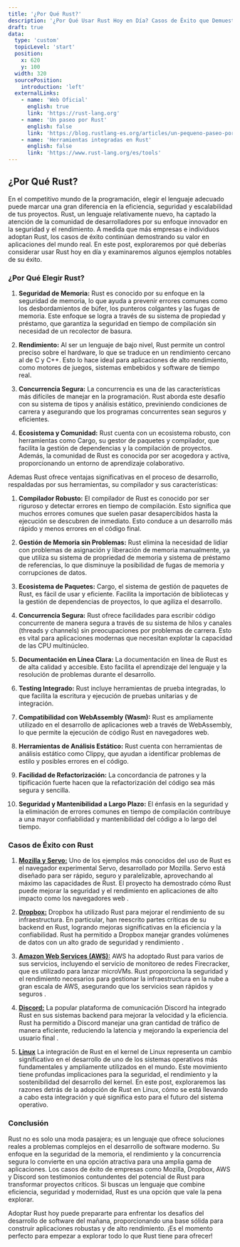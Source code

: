 ```yaml
---
title: '¿Por Qué Rust?'
description: '¿Por Qué Usar Rust Hoy en Día? Casos de Éxito que Demuestran su Potencial'
draft: true
data:
  type: 'custom'
  topicLevel: 'start'
  position:
    x: 620
    y: 100
  width: 320
  sourcePosition:
    introduction: 'left'
  externalLinks:
    - name: 'Web Oficial'
      english: true
      link: 'https://rust-lang.org'
    - name: 'Un paseo por Rust'
      english: false
      link: 'https://blog.rustlang-es.org/articles/un-pequeno-paseo-por-rust-4lko'
    - name: 'Herramientas integradas en Rust'
      english: false
      link: 'https://www.rust-lang.org/es/tools'
---
```

## ¿Por Qué Rust?

En el competitivo mundo de la programación, elegir el lenguaje adecuado puede marcar una gran diferencia en la eficiencia, seguridad y escalabilidad de tus proyectos. Rust, un lenguaje relativamente nuevo, ha captado la atención de la comunidad de desarrolladores por su enfoque innovador en la seguridad y el rendimiento. A medida que más empresas e individuos adoptan Rust, los casos de éxito continúan demostrando su valor en aplicaciones del mundo real. En este post, exploraremos por qué deberías considerar usar Rust hoy en día y examinaremos algunos ejemplos notables de su éxito.

### ¿Por Qué Elegir Rust?

1. **Seguridad de Memoria:**
    Rust es conocido por su enfoque en la seguridad de memoria, lo que ayuda a prevenir errores comunes como los desbordamientos de búfer, los punteros colgantes y las fugas de memoria. Este enfoque se logra a través de su sistema de propiedad y préstamo, que garantiza la seguridad en tiempo de compilación sin necesidad de un recolector de basura.

2. **Rendimiento:**
    Al ser un lenguaje de bajo nivel, Rust permite un control preciso sobre el hardware, lo que se traduce en un rendimiento cercano al de C y C++. Esto lo hace ideal para aplicaciones de alto rendimiento, como motores de juegos, sistemas embebidos y software de tiempo real.

3. **Concurrencia Segura:**
    La concurrencia es una de las características más difíciles de manejar en la programación. Rust aborda este desafío con su sistema de tipos y análisis estático, previniendo condiciones de carrera y asegurando que los programas concurrentes sean seguros y eficientes.

4. **Ecosistema y Comunidad:**
    Rust cuenta con un ecosistema robusto, con herramientas como Cargo, su gestor de paquetes y compilador, que facilita la gestión de dependencias y la compilación de proyectos. Además, la comunidad de Rust es conocida por ser acogedora y activa, proporcionando un entorno de aprendizaje colaborativo.

Ademas Rust ofrece ventajas significativas en el proceso de desarrollo, respaldadas por sus herramientas, su compilador y sus características:

1. **Compilador Robusto:**
    El compilador de Rust es conocido por ser riguroso y detectar errores en tiempo de compilación. Esto significa que muchos errores comunes que suelen pasar desapercibidos hasta la ejecución se descubren de inmediato. Esto conduce a un desarrollo más rápido y menos errores en el código final.

2. **Gestión de Memoria sin Problemas:**
    Rust elimina la necesidad de lidiar con problemas de asignación y liberación de memoria manualmente, ya que utiliza su sistema de propriedad de memoria y sistema de préstamo de referencias, lo que disminuye la posibilidad de fugas de memoria y corrupciones de datos.

3. **Ecosistema de Paquetes:**
    Cargo, el sistema de gestión de paquetes de Rust, es fácil de usar y eficiente. Facilita la importación de bibliotecas y la gestión de dependencias de proyectos, lo que agiliza el desarrollo.

4. **Concurrencia Segura:**
    Rust ofrece facilidades para escribir código concurrente de manera segura a través de su sistema de hilos y canales (threads y channels) sin preocupaciones por problemas de carrera. Esto es vital para aplicaciones modernas que necesitan explotar la capacidad de las CPU multinúcleo.

5. **Documentación en Línea Clara:**
    La documentación en línea de Rust es de alta calidad y accesible. Esto facilita el aprendizaje del lenguaje y la resolución de problemas durante el desarrollo.

6. **Testing Integrado:**
    Rust incluye herramientas de prueba integradas, lo que facilita la escritura y ejecución de pruebas unitarias y de integración.

7. **Compatibilidad con WebAssembly (Wasm):**
    Rust es ampliamente utilizado en el desarrollo de aplicaciones web a través de WebAssembly, lo que permite la ejecución de código Rust en navegadores web.

8. **Herramientas de Análisis Estático:**
    Rust cuenta con herramientas de análisis estático como Clippy, que ayudan a identificar problemas de estilo y posibles errores en el código.

9. **Facilidad de Refactorización:**
    La concordancia de patrones y la tipificación fuerte hacen que la refactorización del código sea más segura y sencilla.

10. **Seguridad y Mantenibilidad a Largo Plazo:**
    El énfasis en la seguridad y la eliminación de errores comunes en tiempo de compilación contribuye a una mayor confiabilidad y mantenibilidad del código a lo largo del tiempo.

### Casos de Éxito con Rust

1. [**Mozilla y Servo:**](https://github.com/servo/servo)
    Uno de los ejemplos más conocidos del uso de Rust es el navegador experimental Servo, desarrollado por Mozilla. Servo está diseñado para ser rápido, seguro y paralelizable, aprovechando al máximo las capacidades de Rust. El proyecto ha demostrado cómo Rust puede mejorar la seguridad y el rendimiento en aplicaciones de alto impacto como los navegadores web .

2. [**Dropbox:**](https://dropbox.tech/application/why-we-built-a-custom-rust-library-for-capture)
    Dropbox ha utilizado Rust para mejorar el rendimiento de su infraestructura. En particular, han reescrito partes críticas de su backend en Rust, logrando mejoras significativas en la eficiencia y la confiabilidad. Rust ha permitido a Dropbox manejar grandes volúmenes de datos con un alto grado de seguridad y rendimiento .

3. [**Amazon Web Services (AWS):**](https://aws.amazon.com/es/blogs/opensource/sustainability-with-rust)
    AWS ha adoptado Rust para varios de sus servicios, incluyendo el servicio de monitoreo de redes Firecracker, que es utilizado para lanzar microVMs. Rust proporciona la seguridad y el rendimiento necesarios para gestionar la infraestructura en la nube a gran escala de AWS, asegurando que los servicios sean rápidos y seguros  .

4. [**Discord:**](https://discord.com/blog/why-discord-is-switching-from-go-to-rust)
    La popular plataforma de comunicación Discord ha integrado Rust en sus sistemas backend para mejorar la velocidad y la eficiencia. Rust ha permitido a Discord manejar una gran cantidad de tráfico de manera eficiente, reduciendo la latencia y mejorando la experiencia del usuario final .

5. [**Linux**](https://git.kernel.org/pub/scm/linux/kernel/git/torvalds/linux.git/commit/?id=8aebac82933ff1a7c8eede18cab11e1115e2062b)
    La integración de Rust en el kernel de Linux representa un cambio significativo en el desarrollo de uno de los sistemas operativos más fundamentales y ampliamente utilizados en el mundo. Este movimiento tiene profundas implicaciones para la seguridad, el rendimiento y la sostenibilidad del desarrollo del kernel. En este post, exploraremos las razones detrás de la adopción de Rust en Linux, cómo se está llevando a cabo esta integración y qué significa esto para el futuro del sistema operativo.

### Conclusión

Rust no es solo una moda pasajera; es un lenguaje que ofrece soluciones reales a problemas complejos en el desarrollo de software moderno. Su enfoque en la seguridad de la memoria, el rendimiento y la concurrencia segura lo convierte en una opción atractiva para una amplia gama de aplicaciones. Los casos de éxito de empresas como Mozilla, Dropbox, AWS y Discord son testimonios contundentes del potencial de Rust para transformar proyectos críticos. Si buscas un lenguaje que combine eficiencia, seguridad y modernidad, Rust es una opción que vale la pena explorar.

Adoptar Rust hoy puede prepararte para enfrentar los desafíos del desarrollo de software del mañana, proporcionando una base sólida para construir aplicaciones robustas y de alto rendimiento. ¡Es el momento perfecto para empezar a explorar todo lo que Rust tiene para ofrecer!

